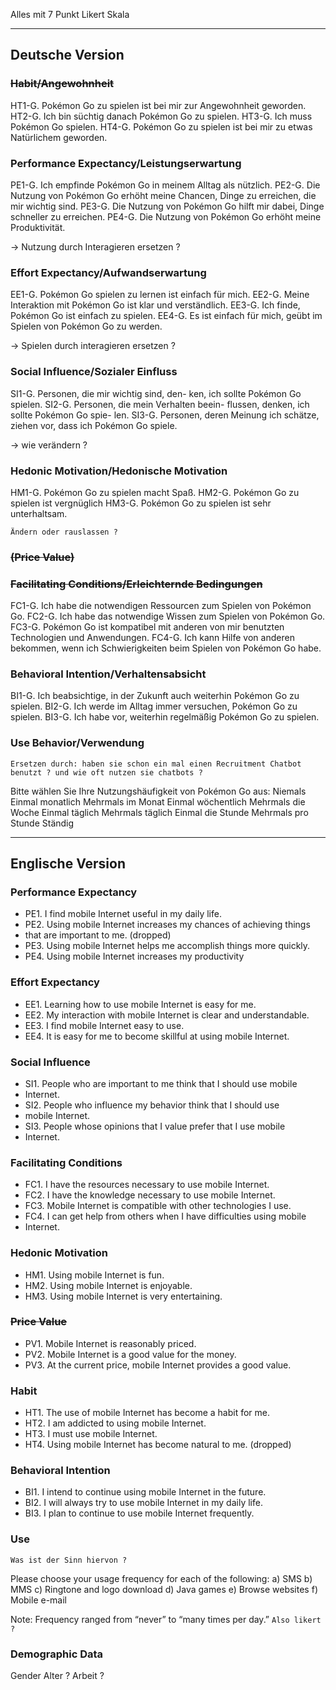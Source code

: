 
Alles mit 7 Punkt Likert Skala

---
## Deutsche Version

### ~~Habit/Angewohnheit~~

HT1-G. Pokémon Go zu spielen ist bei mir zur Angewohnheit geworden.
HT2-G. Ich bin süchtig danach Pokémon Go zu spielen.
HT3-G. Ich muss Pokémon Go spielen.
HT4-G. Pokémon Go zu spielen ist bei mir zu etwas Natürlichem geworden.

### Performance Expectancy/Leistungserwartung

PE1-G. Ich empfinde Pokémon Go in meinem
Alltag als nützlich.
PE2-G. Die Nutzung von Pokémon Go erhöht
meine Chancen, Dinge zu erreichen, die mir
wichtig sind.
PE3-G. Die Nutzung von Pokémon Go hilft
mir dabei, Dinge schneller zu erreichen.
PE4-G. Die Nutzung von Pokémon Go erhöht
meine Produktivität.

-> Nutzung durch Interagieren ersetzen ?

### Effort Expectancy/Aufwandserwartung

EE1-G. Pokémon Go spielen zu lernen ist
einfach für mich.
EE2-G. Meine Interaktion mit Pokémon Go
ist klar und verständlich.
EE3-G. Ich finde, Pokémon Go ist einfach zu
spielen.
EE4-G. Es ist einfach für mich, geübt im
Spielen von Pokémon Go zu werden.

-> Spielen durch interagieren ersetzen ?

### Social Influence/Sozialer Einfluss

SI1-G. Personen, die mir wichtig sind, den-
ken, ich sollte Pokémon Go spielen.
SI2-G. Personen, die mein Verhalten beein-
flussen, denken, ich sollte Pokémon Go spie-
len.
SI3-G. Personen, deren Meinung ich schätze,
ziehen vor, dass ich Pokémon Go spiele.

-> wie verändern ?
### Hedonic Motivation/Hedonische Motivation

HM1-G. Pokémon Go zu spielen macht Spaß.
HM2-G. Pokémon Go zu spielen ist vergnüglich
HM3-G. Pokémon Go zu spielen ist sehr unterhaltsam.

`Ändern oder rauslassen ?`

### ~~(Price Value)~~

### ~~Facilitating Conditions/Erleichternde Bedingungen~~

FC1-G. Ich habe die notwendigen Ressourcen zum Spielen von Pokémon Go.
FC2-G. Ich habe das notwendige Wissen zum Spielen von Pokémon Go.
FC3-G. Pokémon Go ist kompatibel mit anderen von mir benutzten Technologien und Anwendungen.
FC4-G. Ich kann Hilfe von anderen bekommen, wenn ich Schwierigkeiten beim Spielen
von Pokémon Go habe.

### Behavioral Intention/Verhaltensabsicht

BI1-G. Ich beabsichtige, in der Zukunft auch
weiterhin Pokémon Go zu spielen.
BI2-G. Ich werde im Alltag immer versuchen,
Pokémon Go zu spielen.
BI3-G. Ich habe vor, weiterhin regelmäßig
Pokémon Go zu spielen.

### Use Behavior/Verwendung

`Ersetzen durch: haben sie schon ein mal einen Recruitment Chatbot benutzt ? und wie oft nutzen sie chatbots ?`

Bitte wählen Sie Ihre Nutzungshäufigkeit von
Pokémon Go aus:
Niemals
Einmal monatlich
Mehrmals im Monat
Einmal wöchentlich
Mehrmals die Woche
Einmal täglich
Mehrmals täglich
Einmal die Stunde
Mehrmals pro Stunde
Ständig








---
## Englische Version
### Performance Expectancy

- PE1. I find mobile Internet useful in my daily life.
- PE2. Using mobile Internet increases my chances of achieving things
- that are important to me. (dropped)
- PE3. Using mobile Internet helps me accomplish things more quickly.
- PE4. Using mobile Internet increases my productivity

### Effort Expectancy

- EE1. Learning how to use mobile Internet is easy for me.
- EE2. My interaction with mobile Internet is clear and understandable.
- EE3. I find mobile Internet easy to use.
- EE4. It is easy for me to become skillful at using mobile Internet.

### Social Influence

- SI1. People who are important to me think that I should use mobile
- Internet.
- SI2. People who influence my behavior think that I should use
- mobile Internet.
- SI3. People whose opinions that I value prefer that I use mobile
- Internet.

### Facilitating Conditions

- FC1. I have the resources necessary to use mobile Internet.
- FC2. I have the knowledge necessary to use mobile Internet.
- FC3. Mobile Internet is compatible with other technologies I use.
- FC4. I can get help from others when I have difficulties using mobile
- Internet.

### Hedonic Motivation

- HM1. Using mobile Internet is fun.
- HM2. Using mobile Internet is enjoyable.
- HM3. Using mobile Internet is very entertaining.

### ~~Price Value~~

- PV1. Mobile Internet is reasonably priced.
- PV2. Mobile Internet is a good value for the money.
- PV3. At the current price, mobile Internet provides a good value.

### Habit

- HT1. The use of mobile Internet has become a habit for me.
- HT2. I am addicted to using mobile Internet.
- HT3. I must use mobile Internet.
- HT4. Using mobile Internet has become natural to me. (dropped)

### Behavioral Intention

- BI1. I intend to continue using mobile Internet in the future.
- BI2. I will always try to use mobile Internet in my daily life.
- BI3. I plan to continue to use mobile Internet frequently.

### Use

`Was ist der Sinn hiervon ?`

Please choose your usage frequency for each of the following:
a) SMS
b) MMS
c) Ringtone and logo download
d) Java games
e) Browse websites
f) Mobile e-mail

Note: Frequency ranged from “never” to “many times per day.”
`Also likert ?`

### Demographic Data

Gender
Alter
?
Arbeit ?